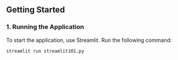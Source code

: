## Getting Started

### 1. Running the Application

To start the application, use Streamlit. Run the following command:

```bash
streamlit run streamlit101.py
